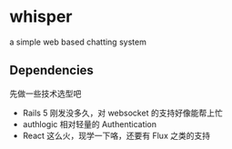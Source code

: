 # whisper
a simple web based chatting system

## Dependencies
先做一些技术选型吧

- Rails 5 刚发没多久，对 websocket 的支持好像能帮上忙
- authlogic 相对轻量的 Authentication
- React 这么火，现学一下咯，还要有 Flux 之类的支持
